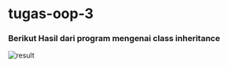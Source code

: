 # tugas-oop-3 

### Berikut Hasil dari program mengenai class inheritance

![result](https://github.com/adam-webdev/tugas-oop-3/assets/75572469/df2c18cc-4c16-43fd-895f-53c82978422a)
